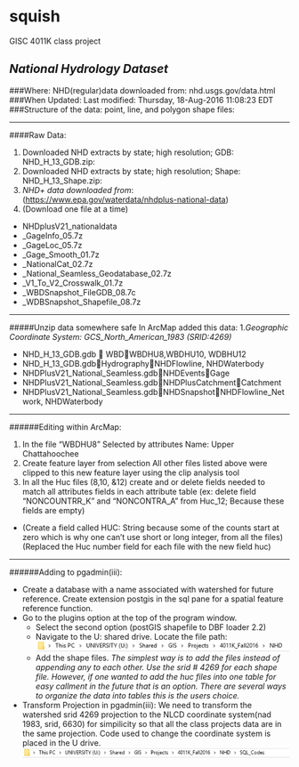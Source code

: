 # squish
GISC 4011K class project

## _National Hydrology Dataset_


###Where: NHD(regular)data downloaded from: nhd.usgs.gov/data.html
###When Updated: Last modified: Thursday, 18-Aug-2016 11:08:23 EDT
###Structure of the data: point, line, and polygon shape files:

---

####Raw Data:
1. Downloaded NHD extracts by state; high resolution; GDB: NHD_H_13_GDB.zip:
2. Downloaded NHD extracts by state; high resolution; Shape: NHD_H_13_Shape.zip:
3. *NHD+ data downloaded from*: (https://www.epa.gov/waterdata/nhdplus-national-data)
4. (Download one file at a time)
  + NHDplusV21_nationaldata
  + _GageInfo_05.7z
  + _GageLoc_05.7z
  + _Gage_Smooth_01.7z
  + _NationalCat_02.7z
  + _National_Seamless_Geodatabase_02.7z
  + _V1_To_V2_Crosswalk_01.7z
  + _WBDSnapshot_FileGDB_08.7c
  + _WDBSnapshot_Shapefile_08.7z
  
---

#####Unzip data somewhere safe
In ArcMap added this data:
1.*Geographic Coordinate System: GCS_North_American_1983 (SRID:4269)*
  + NHD_H_13_GDB.gdb  WBDWBDHU8,WBDHU10, WDBHU12
  + NHD_H_13_GDB.gdbHydrographyNHDFlowline, NHDWaterbody
  + NHDPlusV21_National_Seamless.gdbNHDEventsGage
  + NHDPlusV21_National_Seamless.gdbNHDPlusCatchmentCatchment
  + NHDPlusV21_National_Seamless.gdbNHDSnapshotNHDFlowline_Network, NHDWaterbody
  
---

######Editing within ArcMap:
1. In the file “WBDHU8” Selected by attributes Name: Upper Chattahoochee
2. Create feature layer from selection 
All other files listed above were clipped to this new feature layer using the clip analysis tool
3. In all the Huc files (8,10, &12) create and or delete fields needed to match all attributes fields in each attribute table (ex: delete field “NONCOUNTRR_K” and “NONCONTRA_A” from Huc_12; Because these fields are empty) 
  + (Create a field called HUC: String because some of the counts start at zero which is why one can’t use short or long integer, from all the files) (Replaced the Huc number field for each file with the new field huc)

---

######Adding to pgadmin(iii):
  - Create a database with a name associated with watershed for future reference. Create extension postgis in the sql pane for a spatial feature reference function.
  - Go to the plugins option at the top of the program window.  
    + Select the second option (postGIS shapefile to DBF loader 2.2) 
    + Navigate to the U: shared drive. Locate the file path: ![alt text](https://github.com/valerieclark95/NHDpictures/blob/master/nhd1.png "file path")
    + Add the shape files. 
    *The simplest way is to add the files instead of appending any to each other. Use the srid # 4269 for each shape file. However, if one wanted to add the huc files into one table for easy callment in the future that is an option.  There are several ways to organize the data into tables this is  the users choice.*
  - Transform Projection in pgadmin(iii):
We need to transform the watershed srid 4269 projection to the NLCD coordinate system(nad 1983, srid, 6630) for simpilicity so that all the  class projects data are in the same projection.  Code used to change the coordinate system is placed in the U drive.
![alt text](https://github.com/valerieclark95/NHDpictures/blob/master/nhd2.png "sql file path")
 


